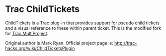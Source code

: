 Trac ChildTickets
=================

ChildTickets is a Trac plug-in that provides support for pseudo child tickets
and a visual reference to these within parent ticket. This is the modified fork
for [Trac MultiProject](https://github.com/nokia-developer/trac-multiproject).

Original author is Mark Ryan.
Official project page is: ​http://trac-hacks.org/wiki/ChildTicketsPlugin
